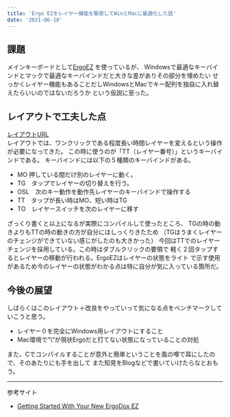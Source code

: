 ```yaml
---
title: 'Ergo EZをレイヤー機能を駆使してWinとMacに最適化した話'
date: '2021-06-10'
---
```


## 課題
メインキーボードとして[ErgoEZ]("https://ergodox-ez.com/") を使っているが、
Windowsで最適なキーバインドとマックで最適なキーバインドだと大きな差がありその部分を埋めたい
せっかくレイヤー機能もあることだしWindowsとMacでキー配列を独自に入れ替えたらいいのではないだろうか
という仮説に至った。

## レイアウトで工夫した点
[レイアウトURL]("https://configure.zsa.io/ergodox-ez/layouts/GZqEw/latest/0") \
レイアウトでは、ワンクリックである程度長い時間レイヤーを変えるという操作が必要になってきた。
この時に使うのが「TT（レイヤー番号）」というキーバインドである。
キーバインドには以下の５種類のキーバインドがある。
- MO 押している間だけ別のレイヤーに動く。
- TG　タップでレイヤーの切り替えを行う。
- OSL　次のキー動作を動作先レイヤーのキーバインドで操作する
- TT　タップが長い時はMO、短い時はTG
- TO　レイヤースイッチを次のレイヤーに移す

ざっくり書くと以上になるが実際にコンパイルして使ったところ、
TGの時の動きよりもTTの時の動きの方が自分にはしっくりきたため
（TGはうまくレイヤーのチェンジができていない感じがしたのも大きかった）
今回はTTでのレイヤーチェンジを採用している。この時はダブルクリックの要領で
軽く２回タップするとレイヤーの移動が行われる。ErgoEZはレイヤーの状態をライト
で示す使用があるため今のレイヤーの状態がわかる点は特に自分が気に入っている箇所だ。

## 今後の展望
しばらくはこのレイアウト＋改良をやっていって気になる点をベンチマークしていこうと思う。
- レイヤー０を完全にWindows用レイアウトにすること
- Mac環境で”\”が現状Ergoだと打てない状態になっていることの対処

また、Cでコンパイルすることが意外と簡単ということを風の噂で耳にしたので、そのあたりにも手を出して
また知見をBlogなどで書いていけたらなとおもう。

---

参考サイト
- [Getting Started With Your New ErgoDox EZ]("https://ergodox-ez.com/pages/getting-started")